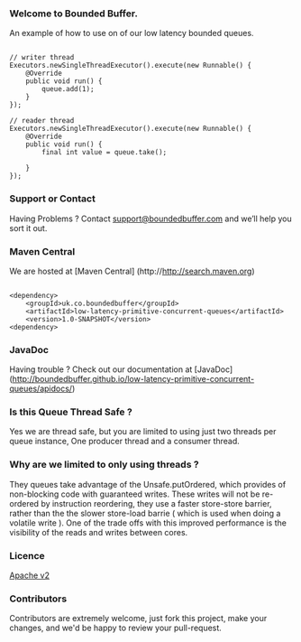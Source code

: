 ### Welcome to Bounded Buffer.

An example of how to use on of our low latency bounded queues.

```

// writer thread
Executors.newSingleThreadExecutor().execute(new Runnable() {
    @Override
    public void run() {
        queue.add(1);
    }
});

// reader thread
Executors.newSingleThreadExecutor().execute(new Runnable() {
    @Override
    public void run() {
        final int value = queue.take();

    }
});

```

### Support or Contact
Having Problems ? Contact support@boundedbuffer.com and we’ll help you sort it out.

### Maven Central
We are hosted at [Maven Central] (http://http://search.maven.org)

```

<dependency>
    <groupId>uk.co.boundedbuffer</groupId>
    <artifactId>low-latency-primitive-concurrent-queues</artifactId>
    <version>1.0-SNAPSHOT</version>
<dependency>

```

### JavaDoc
Having trouble ? Check out our documentation at [JavaDoc] (http://boundedbuffer.github.io/low-latency-primitive-concurrent-queues/apidocs/)

### Is this Queue Thread Safe ?

Yes we are thread safe, but you are limited to using just two threads per queue instance, One producer thread and a consumer thread.

### Why are we limited to only using threads ?

They queues take advantage of the Unsafe.putOrdered<X>, which provides of non-blocking code with guaranteed writes.
These writes will not be re-ordered by instruction reordering, they use a faster store-store barrier, rather than the the slower store-load barrie ( which is used when doing a volatile write ). One of the trade offs with this improved performance is the visibility of the reads and writes between cores.


### Licence
[Apache v2](http://www.apache.org/licenses/LICENSE-2.0.html)

### Contributors
Contributors are extremely welcome, just fork this project, make your changes, and we'd be happy to review your pull-request.




